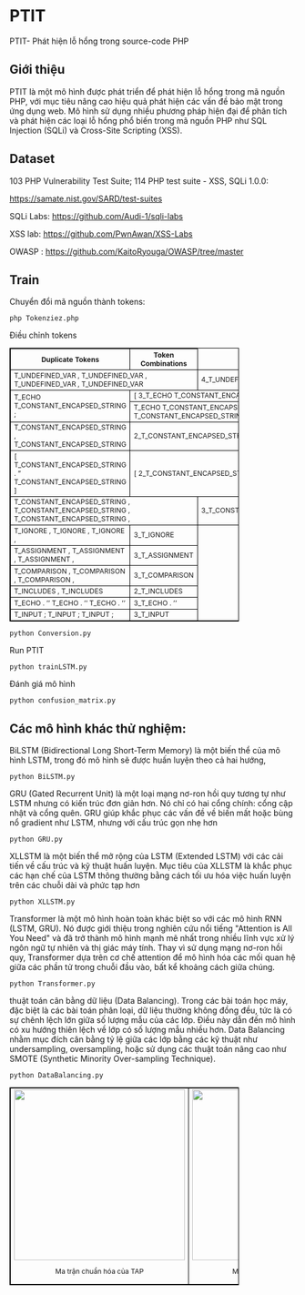 # PTIT
PTIT- Phát hiện lỗ hổng trong source-code PHP
## Giới thiệu 
PTIT là một mô hình được phát triển để phát hiện lỗ hổng trong mã nguồn PHP, với mục tiêu nâng cao hiệu quả phát hiện các vấn đề bảo mật trong ứng dụng web. Mô hình sử dụng nhiều phương pháp hiện đại để phân tích và phát hiện các loại lỗ hổng phổ biến trong mã nguồn PHP như SQL Injection (SQLi) và Cross-Site Scripting (XSS).
## Dataset 
103	PHP Vulnerability Test Suite; 114	PHP test suite - XSS, SQLi 1.0.0:

https://samate.nist.gov/SARD/test-suites

SQLi Labs: https://github.com/Audi-1/sqli-labs

XSS lab:  https://github.com/PwnAwan/XSS-Labs

OWASP : https://github.com/KaitoRyouga/OWASP/tree/master


## Train

Chuyển đổi mã nguồn thành tokens:
```
php Tokenziez.php
```
Điều chỉnh tokens
<style>
  table {
    font-size: 12px;
    width: 80%;
    border-collapse: collapse;
  }
  table, th, td {
    border: 1px solid black;
  }
</style>

<table>
  <thead>
    <tr>
      <th>Duplicate Tokens</th>
      <th>Token Combinations</th>
    </tr>
  </thead>
  <tbody>
    <tr>
      <td colspan="2">T_UNDEFINED_VAR , T_UNDEFINED_VAR , T_UNDEFINED_VAR , T_UNDEFINED_VAR</td>
      <td>4_T_UNDEFINED_VAR</td>
    </tr>
    <tr>
      <td rowspan="2">T_ECHO T_CONSTANT_ENCAPSED_STRING ;</td>
      <td colspan="2">[ 3_T_ECHO T_CONSTANT_ENCAPSED_STRING ; ]</td>
    </tr>
    <tr>
      <td colspan="2">T_ECHO T_CONSTANT_ENCAPSED_STRING ; T_CONSTANT_ENCAPSED_STRING ;</td>
    </tr>
    <tr>
      <td>T_CONSTANT_ENCAPSED_STRING , T_CONSTANT_ENCAPSED_STRING</td>
      <td colspan="2">2_T_CONSTANT_ENCAPSED_STRING</td>
    </tr>
    <tr>
      <td>[ T_CONSTANT_ENCAPSED_STRING . ” T_CONSTANT_ENCAPSED_STRING ]</td>
      <td colspan="2">[ 2_T_CONSTANT_ENCAPSED_STRING .’’ ]</td>
    </tr>
    <tr>
      <td colspan="2">T_CONSTANT_ENCAPSED_STRING , T_CONSTANT_ENCAPSED_STRING , T_CONSTANT_ENCAPSED_STRING ,</td>
      <td>3_T_CONSTANT_ENCAPSED_STRING</td>
    </tr>
    <tr>
      <td>T_IGNORE , T_IGNORE , T_IGNORE ,</td>
      <td>3_T_IGNORE</td>
    </tr>
    <tr>
      <td>T_ASSIGNMENT , T_ASSIGNMENT , T_ASSIGNMENT ,</td>
      <td>3_T_ASSIGNMENT</td>
    </tr>
    <tr>
      <td>T_COMPARISON , T_COMPARISON , T_COMPARISON ,</td>
      <td>3_T_COMPARISON</td>
    </tr>
    <tr>
      <td>T_INCLUDES , T_INCLUDES</td>
      <td>2_T_INCLUDES</td>
    </tr>
    <tr>
      <td>T_ECHO . ’’ T_ECHO . ’’ T_ECHO . ’’</td>
      <td>3_T_ECHO . ’’</td>
    </tr>
    <tr>
      <td>T_INPUT ; T_INPUT ; T_INPUT ;</td>
      <td>3_T_INPUT</td>
    </tr>
  </tbody>
</table>



```
python Conversion.py
```
Run PTIT
```
python trainLSTM.py
```
Đánh giá mô hình

```
python confusion_matrix.py
```
## Các mô hình khác thử nghiệm:
BiLSTM (Bidirectional Long Short-Term Memory) là một biến thể của mô hình LSTM, trong đó mô hình sẽ được huấn luyện theo cả hai hướng,
```
python BiLSTM.py
```
GRU (Gated Recurrent Unit) là một loại mạng nơ-ron hồi quy tương tự như LSTM nhưng có kiến trúc đơn giản hơn. Nó chỉ có hai cổng chính: cổng cập nhật và cổng quên. GRU giúp khắc phục các vấn đề về biến mất hoặc bùng nổ gradient như LSTM, nhưng với cấu trúc gọn nhẹ hơn
```
python GRU.py
```
XLLSTM là một biến thể mở rộng của LSTM (Extended LSTM) với các cải tiến về cấu trúc và kỹ thuật huấn luyện. Mục tiêu của XLLSTM là khắc phục các hạn chế của LSTM thông thường bằng cách tối ưu hóa việc huấn luyện trên các chuỗi dài và phức tạp hơn
```
python XLLSTM.py
```
Transformer là một mô hình hoàn toàn khác biệt so với các mô hình RNN (LSTM, GRU). Nó được giới thiệu trong nghiên cứu nổi tiếng "Attention is All You Need" và đã trở thành mô hình mạnh mẽ nhất trong nhiều lĩnh vực xử lý ngôn ngữ tự nhiên và thị giác máy tính. Thay vì sử dụng mạng nơ-ron hồi quy, Transformer dựa trên cơ chế attention để mô hình hóa các mối quan hệ giữa các phần tử trong chuỗi đầu vào, bất kể khoảng cách giữa chúng.
```
python Transformer.py
```
thuật toán cân bằng dữ liệu (Data Balancing). Trong các bài toán học máy, đặc biệt là các bài toán phân loại, dữ liệu thường không đồng đều, tức là có sự chênh lệch lớn giữa số lượng mẫu của các lớp. Điều này dẫn đến mô hình có xu hướng thiên lệch về lớp có số lượng mẫu nhiều hơn. Data Balancing nhằm mục đích cân bằng tỷ lệ giữa các lớp bằng các kỹ thuật như undersampling, oversampling, hoặc sử dụng các thuật toán nâng cao như SMOTE (Synthetic Minority Over-sampling Technique).
```
python DataBalancing.py
```
<table>
  <tr>
    <td align="center">
      <img src="https://github.com/user-attachments/assets/866e34f3-9e1c-461f-9531-3c66b5755ce2" width="300"/>
      <p>Ma trận chuẩn hóa của TAP</p>
    </td>
    <td align="center">
      <img src="https://github.com/user-attachments/assets/b98f075e-29fa-4682-ba8f-24d2743db476" width="300"/>
      <p>Ma trận chuẩn hóa của PTIT</p>
    </td>
  </tr>
</table>




